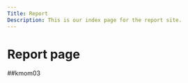 ```yaml
---
Title: Report
Description: This is our index page for the report site.
---
```


Report page
==========================

##kmom03
